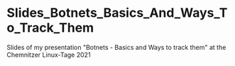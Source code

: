 # Slides_Botnets_Basics_And_Ways_To_Track_Them
Slides of my presentation "Botnets - Basics and Ways to track them" at the Chemnitzer Linux-Tage 2021
